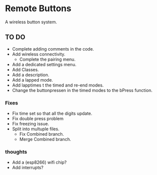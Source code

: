 # Remote Buttons
 A wireless button system.


## TO DO

* Complete adding comments in the code.
* Add wireless connectivity.
  * Complete the pairing menu.
* Add a dedicated settings menu.
* Add Classes.
* Add a description.
* Add a lapped mode.
* Add lapptimes t the timed and re-end modes.
* Change the buttonpressen in the timed modes to the bPress function.

### Fixes
* Fix time set so that all the digits update.
* Fix double press problem
* Fix freezing issue.
* Split into multuple files.
  * Fix Combined branch.
  * Merge Combined branch.


### thoughts
* Add a (esp8266) wifi chip?
* Add interrupts?

